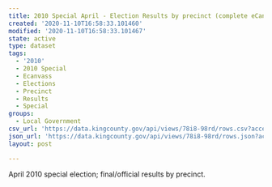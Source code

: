```yaml
---
title: 2010 Special April - Election Results by precinct (complete eCanvass dataset)
created: '2020-11-10T16:58:33.101460'
modified: '2020-11-10T16:58:33.101467'
state: active
type: dataset
tags:
  - '2010'
  - 2010 Special
  - Ecanvass
  - Elections
  - Precinct
  - Results
  - Special
groups:
  - Local Government
csv_url: 'https://data.kingcounty.gov/api/views/78i8-98rd/rows.csv?accessType=DOWNLOAD'
json_url: 'https://data.kingcounty.gov/api/views/78i8-98rd/rows.json?accessType=DOWNLOAD'
layout: post

---
```

April 2010 special election; final/official results by precinct.
